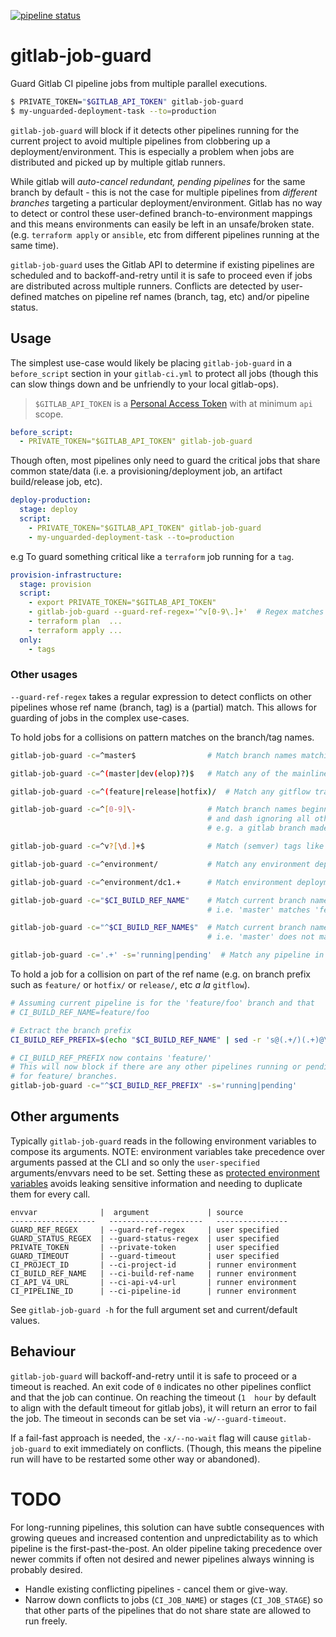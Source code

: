 [![pipeline status](https://gitlab.com/s.bhooshi/gitlab-job-guard/badges/master/pipeline.svg)](https://gitlab.com/s.bhooshi/gitlab-job-guard/commits/master)

# gitlab-job-guard

Guard Gitlab CI pipeline jobs from multiple parallel executions.

```bash
$ PRIVATE_TOKEN="$GITLAB_API_TOKEN" gitlab-job-guard
$ my-unguarded-deployment-task --to=production
```

`gitlab-job-guard`  will  block  if  it  detects  other  pipelines  running  for
the  current  project   to  avoid  multiple  pipelines  from   clobbering  up  a
deployment/environment. This is  especially a problem when  jobs are distributed
and picked up by multiple gitlab runners.

While gitlab will _auto-cancel redundant, pending pipelines_ for the same branch
by  default -  this  is not  the  case for  multiple  pipelines from  _different
branches_ targeting  a particular deployment/environment.  Gitlab has no  way to
detect  or control  these user-defined  branch-to-environment mappings  and this
means  environments  can  easily  be  left  in  an  unsafe/broken  state.  (e.g.
`terraform apply` or `ansible`, etc from different pipelines running at the same
time).

`gitlab-job-guard` uses  the Gitlab API  to determine if existing  pipelines are
scheduled and to backoff-and-retry until it is  safe to proceed even if jobs are
distributed  across multiple  runners.  Conflicts are  detected by  user-defined
matches on pipeline ref names (branch, tag, etc) and/or pipeline status.

## Usage

The  simplest  use-case   would  likely  be  placing   `gitlab-job-guard`  in  a
`before_script` section in your `gitlab-ci.yml` to protect all jobs (though this
can slow things down and be unfriendly to your local gitlab-ops).

> `$GITLAB_API_TOKEN` is a [Personal Access
Token](https://docs.gitlab.com/ee/user/profile/personal_access_tokens.html#creating-a-personal-access-token)
with at minimum `api` scope.

```yaml
before_script:
  - PRIVATE_TOKEN="$GITLAB_API_TOKEN" gitlab-job-guard
```

Though often,  most pipelines only  need to guard  the critical jobs  that share
common state/data (i.e. a provisioning/deployment job, an artifact build/release
job, etc).

```yaml
deploy-production:
  stage: deploy
  script:
    - PRIVATE_TOKEN="$GITLAB_API_TOKEN" gitlab-job-guard
    - my-unguarded-deployment-task --to=production
```

e.g To guard something critical like a `terraform` job running for a `tag`.

```yaml
provision-infrastructure:
  stage: provision
  script:
    - export PRIVATE_TOKEN="$GITLAB_API_TOKEN"
    - gitlab-job-guard --guard-ref-regex='^v[0-9\.]+'  # Regex matches tags
    - terraform plan  ...
    - terraform apply ...
  only:
    - tags
```

### Other usages

`--guard-ref-regex` takes a regular expression to detect conflicts on other
pipelines whose ref name (branch, tag) is a (partial) match. This allows for
guarding of jobs in the complex use-cases.

To hold jobs for a collisions on pattern matches on the branch/tag names.

```bash
gitlab-job-guard -c=^master$                # Match branch names matching 'master' exactly

gitlab-job-guard -c=^(master|dev(elop)?)$   # Match any of the mainline branches

gitlab-job-guard -c=^(feature|release|hotfix)/  # Match any gitflow transient branch prefixes

gitlab-job-guard -c=^[0-9]\-                # Match branch names beginning with a number
                                            # and dash ignoring all other text.
                                            # e.g. a gitlab branch made from an issue

gitlab-job-guard -c=^v?[\d.]+$              # Match (semver) tags like v1.0.9, 2.0

gitlab-job-guard -c=^environment/           # Match any environment deployments?

gitlab-job-guard -c=^environment/dc1.+      # Match environment deployments to DC1?

gitlab-job-guard -c="$CI_BUILD_REF_NAME"    # Match current branch name (partially).
                                            # i.e. 'master' matches 'feature/master-document'

gitlab-job-guard -c="^$CI_BUILD_REF_NAME$"  # Match current branch name (exactly).
                                            # i.e. 'master' does not match 'master-deployment'

gitlab-job-guard -c='.+' -s='running|pending'  # Match any pipeline in running or pending state
```

To hold a job for a collision on part of the ref name (e.g. on branch prefix
such as `feature/` or `hotfix/` or `release/`, etc _a la_ `gitflow`).

```bash
# Assuming current pipeline is for the 'feature/foo' branch and that
# CI_BUILD_REF_NAME=feature/foo

# Extract the branch prefix
CI_BUILD_REF_PREFIX=$(echo "$CI_BUILD_REF_NAME" | sed -r 's@(.+/)(.+)@\1@')

# CI_BUILD_REF_PREFIX now contains 'feature/'
# This will now block if there are any other pipelines running or pending
# for feature/ branches.
gitlab-job-guard -c="^$CI_BUILD_REF_PREFIX" -s='running|pending'
```

## Other arguments

Typically  `gitlab-job-guard`  reads  in  the  following  environment  variables
to  compose   its  arguments.   NOTE:  environment  variables   take  precedence
over   arguments  passed   at  the   CLI  and   so  only   the  `user-specified`
arguments/envvars  need  to be  set.  Setting  these as  [protected  environment
variables](https://docs.gitlab.com/ee/ci/variables/#protected-variables)  avoids
leaking sensitive information and needing to duplicate them for every call.

```
envvar              |  argument             | source
-------------------   ---------------------   ----------------
GUARD_REF_REGEX     | --guard-ref-regex     | user specified
GUARD_STATUS_REGEX  | --guard-status-regex  | user specified
PRIVATE_TOKEN       | --private-token       | user specified
GUARD_TIMEOUT       | --guard-timeout       | user specified
CI_PROJECT_ID       | --ci-project-id       | runner environment
CI_BUILD_REF_NAME   | --ci-build-ref-name   | runner environment
CI_API_V4_URL       | --ci-api-v4-url       | runner environment
CI_PIPELINE_ID      | --ci-pipeline-id      | runner environment
```

See `gitlab-job-guard -h` for the full argument set and current/default values.

## Behaviour

`gitlab-job-guard`  will backoff-and-retry  until it  is  safe to  proceed or  a
timeout is  reached. An exit code  of `0` indicates no  other pipelines conflict
and that the job  can continue. On reaching the timeout (`1  hour` by default to
align with the default timeout for gitlab jobs), it will return an error to fail
the job. The timeout in seconds can be set via `-w/--guard-timeout`.

If  a  fail-fast  approach  is   needed,  the  `-x/--no-wait`  flag  will  cause
`gitlab-job-guard` to  exit immediately  on conflicts.  (Though, this  means the
pipeline run will have to be restarted some other way or abandoned).

# TODO

For  long-running pipelines,  this solution  can have  subtle consequences  with
growing  queues  and  increased  contention and  unpredictability  as  to  which
pipeline is  the first-past-the-post. An  older pipeline taking  precedence over
newer  commits if  often  not  desired and  newer  pipelines  always winning  is
probably desired.

* Handle existing conflicting pipelines - cancel them or give-way.
* Narrow down conflicts to jobs (`CI_JOB_NAME`) or stages (`CI_JOB_STAGE`)
  so that other parts of the pipelines that do not share state are allowed to
  run freely.

